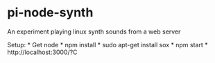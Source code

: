 pi-node-synth
=============

An experiment playing linux synth sounds from a web server

Setup:
	* Get node
	* npm install
	* sudo apt-get install sox
	* npm start
	* http://localhost:3000/?C